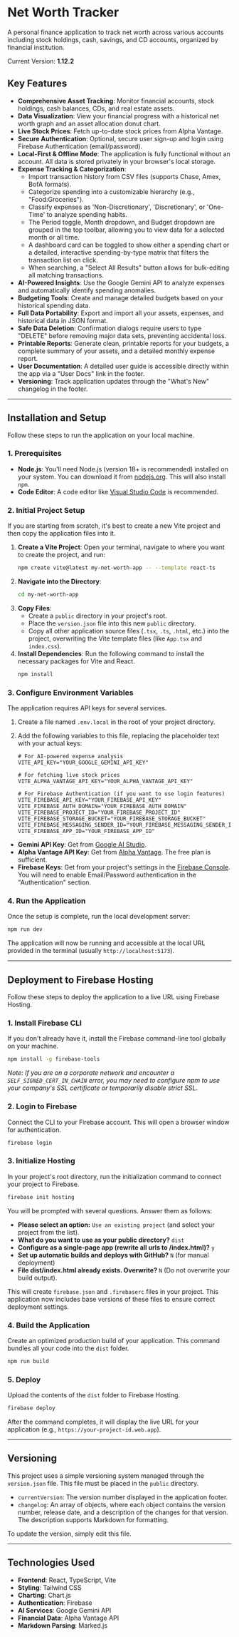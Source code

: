 
# Net Worth Tracker

A personal finance application to track net worth across various accounts including stock holdings, cash, savings, and CD accounts, organized by financial institution.

Current Version: **1.12.2**

## Key Features

*   **Comprehensive Asset Tracking**: Monitor financial accounts, stock holdings, cash balances, CDs, and real estate assets.
*   **Data Visualization**: View your financial progress with a historical net worth graph and an asset allocation donut chart.
*   **Live Stock Prices**: Fetch up-to-date stock prices from Alpha Vantage.
*   **Secure Authentication**: Optional, secure user sign-up and login using Firebase Authentication (email/password).
*   **Local-First & Offline Mode**: The application is fully functional without an account. All data is stored privately in your browser's local storage.
*   **Expense Tracking & Categorization**:
    *   Import transaction history from CSV files (supports Chase, Amex, BofA formats).
    *   Categorize spending into a customizable hierarchy (e.g., "Food:Groceries").
    *   Classify expenses as 'Non-Discretionary', 'Discretionary', or 'One-Time' to analyze spending habits.
    *   The Period toggle, Month dropdown, and Budget dropdown are grouped in the top toolbar, allowing you to view data for a selected month or all time.
    *   A dashboard card can be toggled to show either a spending chart or a detailed, interactive spending-by-type matrix that filters the transaction list on click.
    *   When searching, a "Select All Results" button allows for bulk-editing all matching transactions.
*   **AI-Powered Insights**: Use the Google Gemini API to analyze expenses and automatically identify spending anomalies.
*   **Budgeting Tools**: Create and manage detailed budgets based on your historical spending data.
*   **Full Data Portability**: Export and import all your assets, expenses, and historical data in JSON format.
*   **Safe Data Deletion**: Confirmation dialogs require users to type "DELETE" before removing major data sets, preventing accidental loss.
*   **Printable Reports**: Generate clean, printable reports for your budgets, a complete summary of your assets, and a detailed monthly expense report.
*   **User Documentation**: A detailed user guide is accessible directly within the app via a "User Docs" link in the footer.
*   **Versioning**: Track application updates through the "What's New" changelog in the footer.

---

## Installation and Setup

Follow these steps to run the application on your local machine.

### 1. Prerequisites

*   **Node.js**: You'll need Node.js (version 18+ is recommended) installed on your system. You can download it from [nodejs.org](https://nodejs.org/). This will also install `npm`.
*   **Code Editor**: A code editor like [Visual Studio Code](https://code.visualstudio.com/) is recommended.

### 2. Initial Project Setup

If you are starting from scratch, it's best to create a new Vite project and then copy the application files into it.

1.  **Create a Vite Project**: Open your terminal, navigate to where you want to create the project, and run:
    ```bash
    npm create vite@latest my-net-worth-app -- --template react-ts
    ```
2.  **Navigate into the Directory**:
    ```bash
    cd my-net-worth-app
    ```
3.  **Copy Files**:
    *   Create a `public` directory in your project's root.
    *   Place the `version.json` file into this new `public` directory.
    *   Copy all other application source files (`.tsx`, `.ts`, `.html`, etc.) into the project, overwriting the Vite template files (like `App.tsx` and `index.css`).
4.  **Install Dependencies**: Run the following command to install the necessary packages for Vite and React.
    ```bash
    npm install
    ```

### 3. Configure Environment Variables

The application requires API keys for several services.

1.  Create a file named `.env.local` in the root of your project directory.
2.  Add the following variables to this file, replacing the placeholder text with your actual keys:

    ```
    # For AI-powered expense analysis
    VITE_API_KEY="YOUR_GOOGLE_GEMINI_API_KEY"

    # For fetching live stock prices
    VITE_ALPHA_VANTAGE_API_KEY="YOUR_ALPHA_VANTAGE_API_KEY"

    # For Firebase Authentication (if you want to use login features)
    VITE_FIREBASE_API_KEY="YOUR_FIREBASE_API_KEY"
    VITE_FIREBASE_AUTH_DOMAIN="YOUR_FIREBASE_AUTH_DOMAIN"
    VITE_FIREBASE_PROJECT_ID="YOUR_FIREBASE_PROJECT_ID"
    VITE_FIREBASE_STORAGE_BUCKET="YOUR_FIREBASE_STORAGE_BUCKET"
    VITE_FIREBASE_MESSAGING_SENDER_ID="YOUR_FIREBASE_MESSAGING_SENDER_ID"
    VITE_FIREBASE_APP_ID="YOUR_FIREBASE_APP_ID"
    ```

*   **Gemini API Key**: Get from [Google AI Studio](https://aistudio.google.com/app/apikey).
*   **Alpha Vantage API Key**: Get from [Alpha Vantage](https://www.alphavantage.co/support/#api-key). The free plan is sufficient.
*   **Firebase Keys**: Get from your project's settings in the [Firebase Console](https://console.firebase.google.com/). You will need to enable Email/Password authentication in the "Authentication" section.

### 4. Run the Application

Once the setup is complete, run the local development server:

```bash
npm run dev
```

The application will now be running and accessible at the local URL provided in the terminal (usually `http://localhost:5173`).

---

## Deployment to Firebase Hosting

Follow these steps to deploy the application to a live URL using Firebase Hosting.

### 1. Install Firebase CLI

If you don't already have it, install the Firebase command-line tool globally on your machine.
```bash
npm install -g firebase-tools
```
*Note: If you are on a corporate network and encounter a `SELF_SIGNED_CERT_IN_CHAIN` error, you may need to configure npm to use your company's SSL certificate or temporarily disable strict SSL.*

### 2. Login to Firebase

Connect the CLI to your Firebase account. This will open a browser window for authentication.
```bash
firebase login
```

### 3. Initialize Hosting

In your project's root directory, run the initialization command to connect your project to Firebase.
```bash
firebase init hosting
```
You will be prompted with several questions. Answer them as follows:
*   **Please select an option:** `Use an existing project` (and select your project from the list).
*   **What do you want to use as your public directory?** `dist`
*   **Configure as a single-page app (rewrite all urls to /index.html)?** `y`
*   **Set up automatic builds and deploys with GitHub?** `N` (for manual deployment)
*   **File dist/index.html already exists. Overwrite?** `N` (Do not overwrite your build output).

This will create `firebase.json` and `.firebaserc` files in your project. This application now includes base versions of these files to ensure correct deployment settings.

### 4. Build the Application

Create an optimized production build of your application. This command bundles all your code into the `dist` folder.
```bash
npm run build
```

### 5. Deploy

Upload the contents of the `dist` folder to Firebase Hosting.
```bash
firebase deploy
```

After the command completes, it will display the live URL for your application (e.g., `https://your-project-id.web.app`).

---

## Versioning

This project uses a simple versioning system managed through the `version.json` file. This file must be placed in the `public` directory.

*   `currentVersion`: The version number displayed in the application footer.
*   `changelog`: An array of objects, where each object contains the version number, release date, and a description of the changes for that version. The description supports Markdown for formatting.

To update the version, simply edit this file.

---

## Technologies Used

*   **Frontend**: React, TypeScript, Vite
*   **Styling**: Tailwind CSS
*   **Charting**: Chart.js
*   **Authentication**: Firebase
*   **AI Services**: Google Gemini API
*   **Financial Data**: Alpha Vantage API
*   **Markdown Parsing**: Marked.js